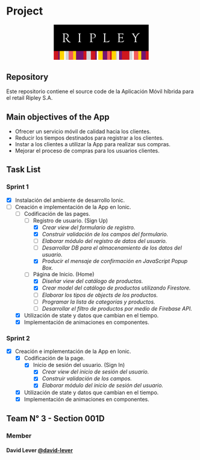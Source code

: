 # Project

<p align="center">
  <img src="https://github.com/david-lever/ripleyapp/blob/main/src/assets/logos/Ripley_logo.svg" width="50%" height="50%" />
</p>

## Repository

Este repositorio contiene el source code de la Aplicación Móvil híbrida para el retail Ripley S.A.

## Main objectives of the App

- Ofrecer un servicio móvil de calidad hacia los clientes.
- Reducir los tiempos destinados para registrar a los clientes.
- Instar a los clientes a utilizar la App para realizar sus compras.
- Mejorar el proceso de compras para los usuarios clientes.

## Task List

### Sprint 1

- [x] Instalación del ambiente de desarrollo Ionic.
- [ ] Creación e implementación de la App en Ionic.
  - [ ] Codificación de las pages.
    - [ ] Registro de usuario. (Sign Up)
      - [x] _Crear view del formulario de registro._
      - [x] _Construir validación de los campos del formulario._
      - [ ] _Elaborar módulo del registro de datos del usuario._
      - [ ] _Desarrollar DB para el almacenamiento de los datos del usuario._
      - [x] _Producir el mensaje de confirmación en JavaScript Popup Box._
    - [ ] Página de Inicio. (Home)
      - [x] _Diseñar view del catálogo de productos._
      - [x] _Crear model del catálogo de productos utilizando Firestore._
      - [ ] _Elaborar los tipos de objects de los productos._
      - [ ] _Programar la lista de categorías y productos._
      - [ ] _Desarrollar el filtro de productos por medio de Firebase API._
  - [x] Utilización de state y datos que cambian en el tiempo.
  - [x] Implementación de animaciones en componentes.

### Sprint 2

- [x] Creación e implementación de la App en Ionic.
  - [x] Codificación de la page.
    - [x] Inicio de sesión del usuario. (Sign In)
      - [x] _Crear view del inicio de sesión del usuario._
      - [x] _Construir validación de los campos._
      - [x] _Elaborar módulo del inicio de sesión del usuario._
  - [x] Utilización de state y datos que cambian en el tiempo.
  - [x] Implementación de animaciones en componentes.

## Team N° 3 - Section 001D

### Member

#### David Lever [@david-lever](https://github.com/david-lever)
